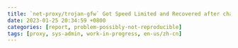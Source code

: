 ```yaml
---
title: `net-proxy/trojan-gfw` Got Speed Limited and Recovered after changing ip
date: 2023-01-25 20:34:59 +0800
categories: [report, problem-possibly-not-reproducible]
tags: [proxy, sys-admin, work-in-progress, en-us/zh-cn]
---
```


